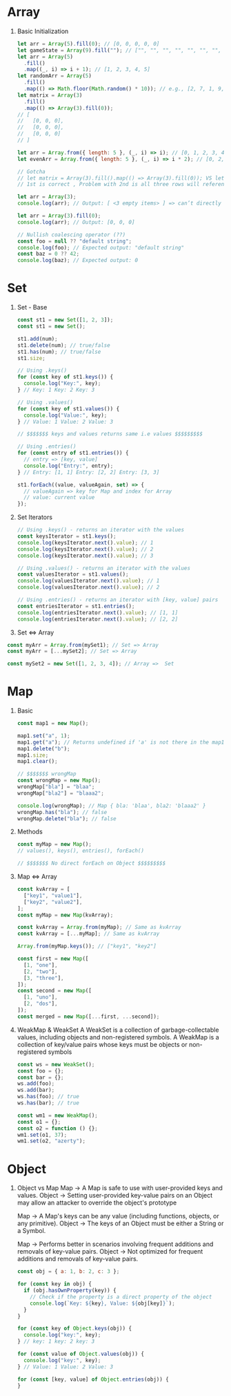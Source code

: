 # Array

1.  Basic Initialization

    ```js
    let arr = Array(5).fill(0); // [0, 0, 0, 0, 0]
    let gameState = Array(9).fill(""); // ["", "", "", "", "", "", "", "", ""]
    let arr = Array(5)
      .fill()
      .map((_, i) => i + 1); // [1, 2, 3, 4, 5]
    let randomArr = Array(5)
      .fill()
      .map(() => Math.floor(Math.random() * 10)); // e.g., [2, 7, 1, 9, 4]
    let matrix = Array(3)
      .fill()
      .map(() => Array(3).fill(0));
    // [
    //   [0, 0, 0],
    //   [0, 0, 0],
    //   [0, 0, 0]
    // ]

    let arr = Array.from({ length: 5 }, (_, i) => i); // [0, 1, 2, 3, 4]
    let evenArr = Array.from({ length: 5 }, (_, i) => i * 2); // [0, 2, 4, 6, 8]

    // Gotcha
    // let matrix = Array(3).fill().map(() => Array(3).fill(0)); VS let matrix = Array(3).fill(Array(3).fill(0));
    // 1st is correct , Problem with 2nd is all three rows will reference the same array.

    let arr = Array(3);
    console.log(arr); // Output: [ <3 empty items> ] => can’t directly use many array methods like .map() or .forEach() on them.

    let arr = Array(3).fill(0);
    console.log(arr); // Output: [0, 0, 0]

    // Nullish coalescing operator (??)
    const foo = null ?? "default string";
    console.log(foo); // Expected output: "default string"
    const baz = 0 ?? 42;
    console.log(baz); // Expected output: 0
    ```

# Set

1. Set - Base

   ```js
   const st1 = new Set([1, 2, 3]);
   const st1 = new Set();

   st1.add(num);
   st1.delete(num); // true/false
   st1.has(num); // true/false
   st1.size;

   // Using .keys()
   for (const key of st1.keys()) {
     console.log("Key:", key);
   } // Key: 1 Key: 2 Key: 3

   // Using .values()
   for (const key of st1.values()) {
     console.log("Value:", key);
   } // Value: 1 Value: 2 Value: 3

   // $$$$$$$ keys and values returns same i.e values $$$$$$$$$

   // Using .entries()
   for (const entry of st1.entries()) {
     // entry => [key, value]
     console.log("Entry:", entry);
   } // Entry: [1, 1] Entry: [2, 2] Entry: [3, 3]

   st1.forEach((value, valueAgain, set) => {
     // valueAgain => key for Map and index for Array
     // value: current value
   });
   ```

2. Set Iterators

   ```js
   // Using .keys() - returns an iterator with the values
   const keysIterator = st1.keys();
   console.log(keysIterator.next().value); // 1
   console.log(keysIterator.next().value); // 2
   console.log(keysIterator.next().value); // 3

   // Using .values() - returns an iterator with the values
   const valuesIterator = st1.values();
   console.log(valuesIterator.next().value); // 1
   console.log(valuesIterator.next().value); // 2

   // Using .entries() - returns an iterator with [key, value] pairs
   const entriesIterator = st1.entries();
   console.log(entriesIterator.next().value); // [1, 1]
   console.log(entriesIterator.next().value); // [2, 2]
   ```

3. Set <=> Array

```js
const myArr = Array.from(mySet1); // Set => Array
const myArr = [...mySet2]; // Set => Array

const mySet2 = new Set([1, 2, 3, 4]); // Array =>  Set
```

# Map

1. Basic

   ```js
   const map1 = new Map();

   map1.set("a", 1);
   map1.get("a"); // Returns undefined if 'a' is not there in the map1
   map1.delete("b");
   map1.size;
   map1.clear();

   // $$$$$$$ wrongMap
   const wrongMap = new Map();
   wrongMap["bla"] = "blaa";
   wrongMap["bla2"] = "blaaa2";

   console.log(wrongMap); // Map { bla: 'blaa', bla2: 'blaaa2' }
   wrongMap.has("bla"); // false
   wrongMap.delete("bla"); // false
   ```

2. Methods

   ```js
   const myMap = new Map();
   // values(), keys(), entries(), forEach()

   // $$$$$$$ No direct forEach on Object $$$$$$$$$
   ```

3. Map <=> Array

   ```js
   const kvArray = [
     ["key1", "value1"],
     ["key2", "value2"],
   ];
   const myMap = new Map(kvArray);

   const kvArray = Array.from(myMap); // Same as kvArray
   const kvArray = [...myMap]; // Same as kvArray

   Array.from(myMap.keys()); // ["key1", "key2"]

   const first = new Map([
     [1, "one"],
     [2, "two"],
     [3, "three"],
   ]);
   const second = new Map([
     [1, "uno"],
     [2, "dos"],
   ]);
   const merged = new Map([...first, ...second]);
   ```

4. WeakMap & WeakSet
   A WeakSet is a collection of garbage-collectable values, including objects and non-registered symbols.
   A WeakMap is a collection of key/value pairs whose keys must be objects or non-registered symbols

   ```js
   const ws = new WeakSet();
   const foo = {};
   const bar = {};
   ws.add(foo);
   ws.add(bar);
   ws.has(foo); // true
   ws.has(bar); // true

   const wm1 = new WeakMap();
   const o1 = {};
   const o2 = function () {};
   wm1.set(o1, 37);
   wm1.set(o2, "azerty");
   ```

# Object

1. Object vs Map
   Map -> A Map is safe to use with user-provided keys and values.
   Object -> Setting user-provided key-value pairs on an Object may allow an attacker to override the object's prototype

   Map -> A Map's keys can be any value (including functions, objects, or any primitive).
   Object -> The keys of an Object must be either a String or a Symbol.

   Map -> Performs better in scenarios involving frequent additions and removals of key-value pairs.
   Object -> Not optimized for frequent additions and removals of key-value pairs.

   ```js
   const obj = { a: 1, b: 2, c: 3 };

   for (const key in obj) {
     if (obj.hasOwnProperty(key)) {
       // Check if the property is a direct property of the object
       console.log(`Key: ${key}, Value: ${obj[key]}`);
     }
   }

   for (const key of Object.keys(obj)) {
     console.log("key:", key);
   } // key: 1 key: 2 key: 3

   for (const value of Object.values(obj)) {
     console.log("key:", key);
   } // Value: 1 Value: 2 Value: 3

   for (const [key, value] of Object.entries(obj)) {
   }
   ```
